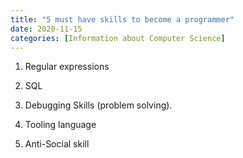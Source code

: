 ```yaml
---
title: "5 must have skills to become a programmer"
date: 2020-11-15
categories: [Information about Computer Science]
---
```


1. Regular expressions

2. SQL

3. Debugging Skills (problem solving).

4. Tooling language

5. Anti-Social skill 
